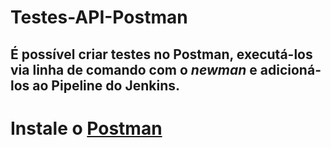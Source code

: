 # Testes-API-Postman

## É possível criar testes no Postman, executá-los via linha de comando com o _newman_ e adicioná-los ao Pipeline do Jenkins.

# Instale o [Postman](https://www.postman.com/downloads/)

